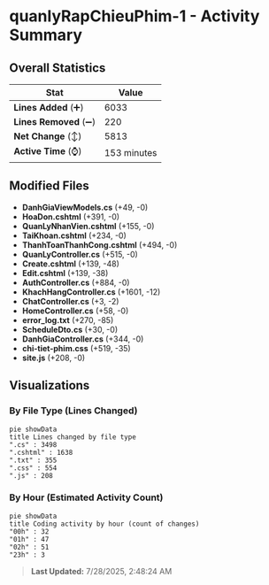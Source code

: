 # quanlyRapChieuPhim-1 - Activity Summary 

## Overall Statistics

| Stat                   | Value                                                             |
| ---------------------- | ----------------------------------------------------------------- |
| **Lines Added** (➕)   | 6033                                          |
| **Lines Removed** (➖) | 220                                        |
| **Net Change** (↕)    | 5813                |
| **Active Time** (⌚)   | 153 minutes |


## Modified Files
- **DanhGiaViewModels.cs** (+49, -0)
- **HoaDon.cshtml** (+391, -0)
- **QuanLyNhanVien.cshtml** (+155, -0)
- **TaiKhoan.cshtml** (+234, -0)
- **ThanhToanThanhCong.cshtml** (+494, -0)
- **QuanLyController.cs** (+515, -0)
- **Create.cshtml** (+139, -48)
- **Edit.cshtml** (+139, -38)
- **AuthController.cs** (+884, -0)
- **KhachHangController.cs** (+1601, -12)
- **ChatController.cs** (+3, -2)
- **HomeController.cs** (+58, -0)
- **error_log.txt** (+270, -85)
- **ScheduleDto.cs** (+30, -0)
- **DanhGiaController.cs** (+344, -0)
- **chi-tiet-phim.css** (+519, -35)
- **site.js** (+208, -0)

## Visualizations

### By File Type (Lines Changed)

```mermaid
pie showData
title Lines changed by file type
".cs" : 3498
".cshtml" : 1638
".txt" : 355
".css" : 554
".js" : 208
```

### By Hour (Estimated Activity Count)

```mermaid
pie showData
title Coding activity by hour (count of changes)
"00h" : 32
"01h" : 47
"02h" : 51
"23h" : 3
```


> **Last Updated:** 7/28/2025, 2:48:24 AM